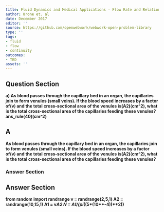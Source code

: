```yaml
---
title: Fluid Dynamics and Medical Applications - Flow Rate and Relation to Velocity
author: Urone et. al
date: December 2017
editor: ''
source: https://github.com/openwebwork/webwork-open-problem-library
type: ''
tags:
- fluid
- flow
- continuity
outcomes:
- TBD
assets: ''
---
```


## Question Section 

<b>
a) As blood passes through the capillary bed in an organ, the capillaries join to form venules (small veins). If the blood speed increases by a factor of(v) and the total cross-sectional area of the venules is(A2)(cm^2), what is the total cross-sectional area of the capillaries feeding these venules?
ans_rule(40)(cm^2)

## A
As blood passes through the capillary bed in an organ, the capillaries join to form venules (small veins). If the blood speed increases by a factor of(v) and the total cross-sectional area of the venules is(A2)(cm^2), what is the total cross-sectional area of the capillaries feeding these venules?
### Answer Section


## Answer Section

from random import randrange
v = randrange(2,5,1)
A2 = randrange(10,15,1)
A1 = v*A2
N = A1/(pi*((5*(10**-4))**2))